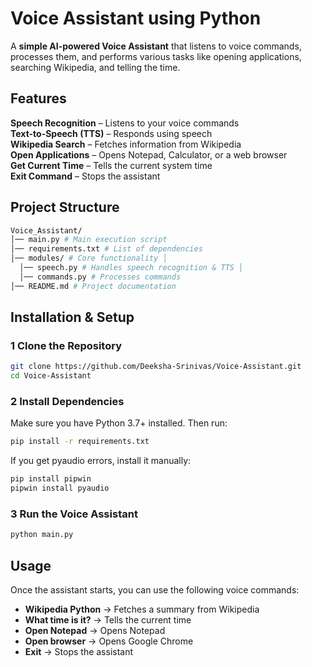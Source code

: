 #  Voice Assistant using Python  

A **simple AI-powered Voice Assistant** that listens to voice commands, processes them, and performs various tasks like opening applications, searching Wikipedia, and telling the time.  

##  Features  
 **Speech Recognition** – Listens to your voice commands  
 **Text-to-Speech (TTS)** – Responds using speech  
 **Wikipedia Search** – Fetches information from Wikipedia  
 **Open Applications** – Opens Notepad, Calculator, or a web browser  
 **Get Current Time** – Tells the current system time  
 **Exit Command** – Stops the assistant  

##  Project Structure  
```bash
Voice_Assistant/
│── main.py # Main execution script 
│── requirements.txt # List of dependencies 
│── modules/ # Core functionality │ 
  │── speech.py # Handles speech recognition & TTS │ 
  │── commands.py # Processes commands 
│── README.md # Project documentation
```

##  Installation & Setup  
### **1 Clone the Repository**  
```bash
git clone https://github.com/Deeksha-Srinivas/Voice-Assistant.git
cd Voice-Assistant
```
### **2️ Install Dependencies**
Make sure you have Python 3.7+ installed. Then run:
```bash
pip install -r requirements.txt
```
If you get pyaudio errors, install it manually:
```bash
pip install pipwin
pipwin install pyaudio
```
### **3 Run the Voice Assistant**
```bash
python main.py
```
## Usage
Once the assistant starts, you can use the following voice commands:
- **Wikipedia Python** → Fetches a summary from Wikipedia
- **What time is it?** → Tells the current time
- **Open Notepad** → Opens Notepad
- **Open browser** → Opens Google Chrome
- **Exit** → Stops the assistant

